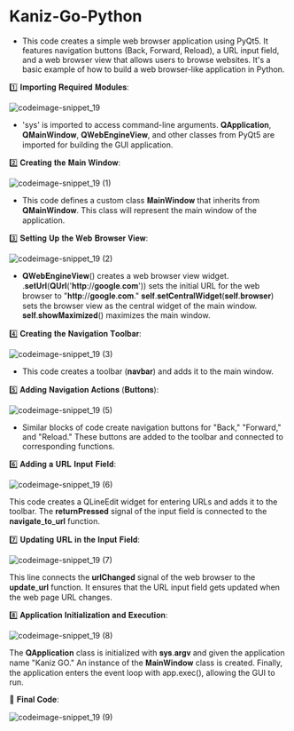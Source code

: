 # Kaniz-Go-Python
-  This code creates a simple web browser application using PyQt5. It features navigation buttons (Back, Forward, Reload), a URL input field, and a web browser view that allows users to browse websites. It's a basic example of how to build a web browser-like application in Python.

1️⃣ 𝐈𝐦𝐩𝐨𝐫𝐭𝐢𝐧𝐠 𝐑𝐞𝐪𝐮𝐢𝐫𝐞𝐝 𝐌𝐨𝐝𝐮𝐥𝐞𝐬:

![codeimage-snippet_19](https://github.com/kaniz-codes/Kaniz-Go-Python/assets/138873297/5bb3aa3f-94d7-489d-bb08-4f202aa3c1bb)

- 'sys' is imported to access command-line arguments.
  𝐐𝐀𝐩𝐩𝐥𝐢𝐜𝐚𝐭𝐢𝐨𝐧, 𝐐𝐌𝐚𝐢𝐧𝐖𝐢𝐧𝐝𝐨𝐰, 𝐐𝐖𝐞𝐛𝐄𝐧𝐠𝐢𝐧𝐞𝐕𝐢𝐞𝐰, and other classes from PyQt5 are imported for building the GUI application.

2️⃣ 𝐂𝐫𝐞𝐚𝐭𝐢𝐧𝐠 𝐭𝐡𝐞 𝐌𝐚𝐢𝐧 𝐖𝐢𝐧𝐝𝐨𝐰:

![codeimage-snippet_19 (1)](https://github.com/kaniz-codes/Kaniz-Go-Python/assets/138873297/aad781dc-203e-4aa8-8489-d588c016e814)

- This code defines a custom class 𝐌𝐚𝐢𝐧𝐖𝐢𝐧𝐝𝐨𝐰 that inherits from 𝐐𝐌𝐚𝐢𝐧𝐖𝐢𝐧𝐝𝐨𝐰. This class will represent the main window of the application.

3️⃣ 𝐒𝐞𝐭𝐭𝐢𝐧𝐠 𝐔𝐩 𝐭𝐡𝐞 𝐖𝐞𝐛 𝐁𝐫𝐨𝐰𝐬𝐞𝐫 𝐕𝐢𝐞𝐰:

![codeimage-snippet_19 (2)](https://github.com/kaniz-codes/Kaniz-Go-Python/assets/138873297/e30c248d-ca4c-48f3-b40a-ce130db6572c)

- 𝐐𝐖𝐞𝐛𝐄𝐧𝐠𝐢𝐧𝐞𝐕𝐢𝐞𝐰() creates a web browser view widget.
.𝐬𝐞𝐭𝐔𝐫𝐥(𝐐𝐔𝐫𝐥('𝐡𝐭𝐭𝐩://𝐠𝐨𝐨𝐠𝐥𝐞.𝐜𝐨𝐦')) sets the initial URL for the web browser to "𝐡𝐭𝐭𝐩://𝐠𝐨𝐨𝐠𝐥𝐞.𝐜𝐨𝐦."
𝐬𝐞𝐥𝐟.𝐬𝐞𝐭𝐂𝐞𝐧𝐭𝐫𝐚𝐥𝐖𝐢𝐝𝐠𝐞𝐭(𝐬𝐞𝐥𝐟.𝐛𝐫𝐨𝐰𝐬𝐞𝐫) sets the browser view as the central widget of the main window.
𝐬𝐞𝐥𝐟.𝐬𝐡𝐨𝐰𝐌𝐚𝐱𝐢𝐦𝐢𝐳𝐞𝐝() maximizes the main window.

4️⃣ 𝐂𝐫𝐞𝐚𝐭𝐢𝐧𝐠 𝐭𝐡𝐞 𝐍𝐚𝐯𝐢𝐠𝐚𝐭𝐢𝐨𝐧 𝐓𝐨𝐨𝐥𝐛𝐚𝐫:

![codeimage-snippet_19 (3)](https://github.com/kaniz-codes/Kaniz-Go-Python/assets/138873297/363f0e95-fcf1-4cd3-a11b-8b13459f6a96)

- This code creates a toolbar (𝐧𝐚𝐯𝐛𝐚𝐫) and adds it to the main window.

5️⃣ 𝐀𝐝𝐝𝐢𝐧𝐠 𝐍𝐚𝐯𝐢𝐠𝐚𝐭𝐢𝐨𝐧 𝐀𝐜𝐭𝐢𝐨𝐧𝐬 (𝐁𝐮𝐭𝐭𝐨𝐧𝐬):

![codeimage-snippet_19 (5)](https://github.com/kaniz-codes/Kaniz-Go-Python/assets/138873297/5d85f9b1-5c09-44d8-9f4d-5e912fdca0df)


- Similar blocks of code create navigation buttons for "Back," "Forward," and "Reload." These buttons are added to the toolbar and connected to corresponding functions.

6️⃣ 𝐀𝐝𝐝𝐢𝐧𝐠 𝐚 𝐔𝐑𝐋 𝐈𝐧𝐩𝐮𝐭 𝐅𝐢𝐞𝐥𝐝:

![codeimage-snippet_19 (6)](https://github.com/kaniz-codes/Kaniz-Go-Python/assets/138873297/cb99d2aa-9d00-4b8e-9859-b57926dc5326)


This code creates a QLineEdit widget for entering URLs and adds it to the toolbar. The 𝐫𝐞𝐭𝐮𝐫𝐧𝐏𝐫𝐞𝐬𝐬𝐞𝐝 signal of the input field is connected to the 𝐧𝐚𝐯𝐢𝐠𝐚𝐭𝐞_𝐭𝐨_𝐮𝐫𝐥 function.

7️⃣ 𝐔𝐩𝐝𝐚𝐭𝐢𝐧𝐠 𝐔𝐑𝐋 𝐢𝐧 𝐭𝐡𝐞 𝐈𝐧𝐩𝐮𝐭 𝐅𝐢𝐞𝐥𝐝:

![codeimage-snippet_19 (7)](https://github.com/kaniz-codes/Kaniz-Go-Python/assets/138873297/a8f56270-7798-4b1c-b51d-c2d45a218f1c)

This line connects the 𝐮𝐫𝐥𝐂𝐡𝐚𝐧𝐠𝐞𝐝 signal of the web browser to the 𝐮𝐩𝐝𝐚𝐭𝐞_𝐮𝐫𝐥 function. It ensures that the URL input field gets updated when the web page URL changes.

8️⃣ 𝐀𝐩𝐩𝐥𝐢𝐜𝐚𝐭𝐢𝐨𝐧 𝐈𝐧𝐢𝐭𝐢𝐚𝐥𝐢𝐳𝐚𝐭𝐢𝐨𝐧 𝐚𝐧𝐝 𝐄𝐱𝐞𝐜𝐮𝐭𝐢𝐨𝐧:

![codeimage-snippet_19 (8)](https://github.com/kaniz-codes/Kaniz-Go-Python/assets/138873297/bc03aa71-7021-45f1-949d-171773e6675c)

The 𝐐𝐀𝐩𝐩𝐥𝐢𝐜𝐚𝐭𝐢𝐨𝐧 class is initialized with 𝐬𝐲𝐬.𝐚𝐫𝐠𝐯 and given the application name "Kaniz GO."
An instance of the 𝐌𝐚𝐢𝐧𝐖𝐢𝐧𝐝𝐨𝐰 class is created.
Finally, the application enters the event loop with app.exec(), allowing the GUI to run.

🐍 𝐅𝐢𝐧𝐚𝐥 𝐂𝐨𝐝𝐞:

![codeimage-snippet_19 (9)](https://github.com/kaniz-codes/Kaniz-Go-Python/assets/138873297/94b8a193-e9e2-4568-ae12-1f2d60af50ba)


